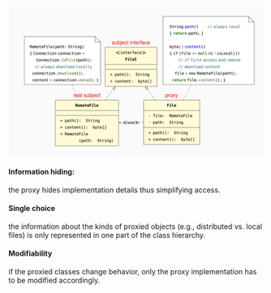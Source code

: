 ![proxy](proxy.png)

#### Information hiding: 
the proxy hides implementation details
thus simplifying access.
#### Single choice
the information about the kinds of proxied
objects (e.g., distributed vs.
local files) is only represented
in one part of the class
hierarchy.
#### Modifiability
if the proxied classes change behavior, only
the proxy implementation has
to be modified accordingly.